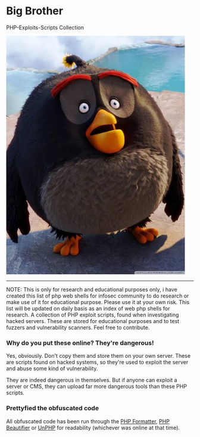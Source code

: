 # Big Brother

PHP-Exploits-Scripts Collection

![imag blacky](blacky.jpeg)


---

NOTE: This is only for research and educational purposes only, i have created this list of php web shells for infosec community to do research or make use of it for educational purpose. Please use it at your own risk. This list will be updated on daily basis as an index of web php shells for research.
A collection of PHP exploit scripts, found when investigating hacked servers. These are stored for educational purposes and to test fuzzers and vulnerability scanners. Feel free to contribute.

### Why do you put these online? They're dangerous!

Yes, obviously. Don't copy them and store them on your own server. These are scripts found on hacked systems, so they're used to exploit the server and abuse some kind of vulnerability.

They are indeed dangerous in themselves. But if anyone can exploit a server or CMS, they can upload far more dangerous tools than these PHP scripts.

### Prettyfied the obfuscated code

All obfuscated code has been run through the [PHP Formatter](http://beta.phpformatter.com/), [PHP Beautifier](http://phpbeautifier.com/) or [UnPHP](https://www.unphp.net/) for readability (whichever was online at that time).
